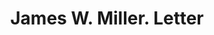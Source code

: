 ---
doi: 10.7916/D80Z8FDG
date_other: '1890'
date_other_textual: 1890-1899
form: correspondence
genre:
- Letters (correspondence)
name:
- James W. Miller
object_in_context_url: https://biggert.cul.columbia.edu/items/view/ave_biggert_00812
subject_hierarchical_geographic:
- Newark, New Jersey, United States
subject_name:
- James W. Miller
title: James W. Miller. Letter
sort_title: James W. Miller. Letter
call_number: ave_biggert_00812
coordinates:
- 40.72422,-74.172574
pid: ave_biggert_00812
identifiers: ave_biggert_00812
canvas_id: ldpd:396084
permalink: "/items/ave_biggert_00812/"
layout: iiif-image-page
---